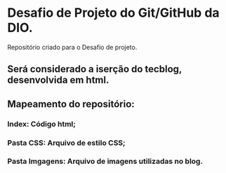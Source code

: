 # Desafio de Projeto do Git/GitHub da DIO.
Repositório criado para o Desafio de projeto.

## Será considerado a iserção do tecblog, desenvolvida em html.
## Mapeamento do repositório:
### Index: Código html;
### Pasta CSS: Arquivo de estilo CSS;
### Pasta Imgagens: Arquivo de imagens utilizadas no blog.

